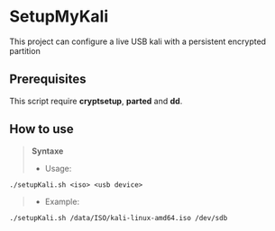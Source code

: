 # SetupMyKali
This project can configure a live USB kali with a persistent encrypted partition

## Prerequisites

This script require **cryptsetup**, **parted** and **dd**.


## How to use

>**Syntaxe**
>
> - Usage: 
    
    ./setupKali.sh <iso> <usb device>
> -  Example: 
  
    ./setupKali.sh /data/ISO/kali-linux-amd64.iso /dev/sdb


